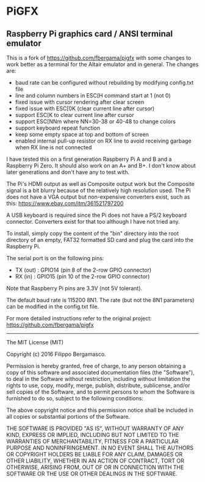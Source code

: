 # PiGFX 
## Raspberry Pi graphics card / ANSI terminal emulator

This is a fork of https://github.com/fbergama/pigfx
with some changes to work better as a terminal for the Altair emulator
and in general. The changes are:
- baud rate can be configured without rebuilding by modifying config.txt file
- line and column numbers in ESC[H command start at 1 (not 0)
- fixed issue with cursor rendering after clear screen
- fixed issue with ESC[0K (clear current line after cursor)
- support ESC[K to clear current line after cursor
- support ESC[NNm where NN=30-38 or 40-48 to change colors
- support keyboard repeat function
- keep some empty space at top and bottom of screen
- enabled internal pull-up resistor on RX line to avoid receiving garbage
  when RX line is not connected

I have tested this on a first generation Raspberry Pi A and B and a Raspberry Pi Zero.
It should also work on an A+ and B+. I don't know about later generations and don't 
have any to test with.

The Pi's HDMI output as well as Composite output work but the Composite signal
is a bit blurry because of the relatively high resolution used. The Pi does not
have a VGA output but non-expensive converters exist, such as this:
https://www.ebay.com/itm/361521797200

A USB keyboard is required since the Pi does not have a PS/2 keyboard connector. 
Converters exist for that too although I have not tried any.

To install, simply copy the content of the "bin" directory into the
root directory of an empty, FAT32 formatted SD card and plug the card
into the Raspberry Pi.

The serial port is on the following pins:
- TX (out) : GPIO14 (pin 8 of the 2-row GPIO connector)
- RX (in)  : GPIO15 (pin 10 of the 2-row GPIO connector)

Note that Raspberry Pi pins are 3.3V (not 5V tolerant).

The default baud rate is 115200 8N1. The rate (but not the 8N1
parameters) can be modified in the config.txt file.

For more detailed instructions refer to the original project: 
https://github.com/fbergama/pigfx

-----


The MIT License (MIT)

Copyright (c) 2016 Filippo Bergamasco.

Permission is hereby granted, free of charge, to any person obtaining a copy
of this software and associated documentation files (the "Software"), to deal
in the Software without restriction, including without limitation the rights
to use, copy, modify, merge, publish, distribute, sublicense, and/or sell
copies of the Software, and to permit persons to whom the Software is
furnished to do so, subject to the following conditions:

The above copyright notice and this permission notice shall be included in
all copies or substantial portions of the Software.

THE SOFTWARE IS PROVIDED "AS IS", WITHOUT WARRANTY OF ANY KIND, EXPRESS OR
IMPLIED, INCLUDING BUT NOT LIMITED TO THE WARRANTIES OF MERCHANTABILITY,
FITNESS FOR A PARTICULAR PURPOSE AND NONINFRINGEMENT. IN NO EVENT SHALL THE
AUTHORS OR COPYRIGHT HOLDERS BE LIABLE FOR ANY CLAIM, DAMAGES OR OTHER
LIABILITY, WHETHER IN AN ACTION OF CONTRACT, TORT OR OTHERWISE, ARISING FROM,
OUT OF OR IN CONNECTION WITH THE SOFTWARE OR THE USE OR OTHER DEALINGS IN
THE SOFTWARE.
